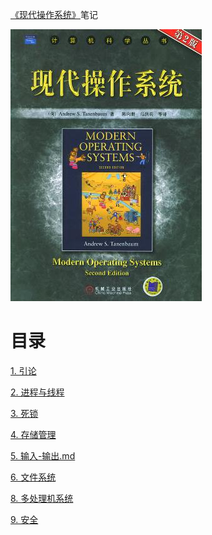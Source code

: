 [《现代操作系统》](https://book.douban.com/subject/1390650/)笔记

![](img/cover/cover.jpg)

# 目录

[1. 引论](1. 引论.md)

[2. 进程与线程](2. 进程与线程.md)

[3. 死锁](3. 死锁.md)

[4. 存储管理](4. 存储管理.md)

[5. 输入-输出.md](5. 输入-输出.md)

[6. 文件系统](6. 文件系统.md)

[8. 多处理机系统](8. 多处理机系统.md)

[9. 安全](9. 安全.md)
